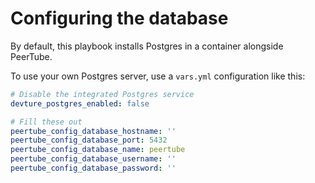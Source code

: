 # Configuring the database

By default, this playbook installs Postgres in a container alongside PeerTube.

To use your own Postgres server, use a `vars.yml` configuration like this:

```yaml
# Disable the integrated Postgres service
devture_postgres_enabled: false

# Fill these out
peertube_config_database_hostname: ''
peertube_config_database_port: 5432
peertube_config_database_name: peertube
peertube_config_database_username: ''
peertube_config_database_password: ''
```

